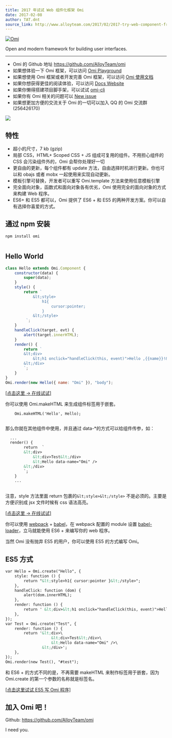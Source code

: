 ```yaml
---
title: 2017 年试试 Web 组件化框架 Omi
date: 2017-02-08
author: TAT.dnt
source_link: http://www.alloyteam.com/2017/02/2017-try-web-component-framework-omi/
---
```


<!-- {% raw %} - for jekyll -->

[![Omi](http://images2015.cnblogs.com/blog/105416/201701/105416-20170120114244046-622856943.png)](https://github.com/AlloyTeam/omi)

Open and modern framework for building user interfaces.

* * *

-   Omi 的 Github 地址 <https://github.com/AlloyTeam/omi>
-   如果想体验一下 Omi 框架，可以访问 [Omi Playground](http://alloyteam.github.io/omi/example/playground/)
-   如果想使用 Omi 框架或者开发完善 Omi 框架，可以访问 [Omi 使用文档](https://github.com/AlloyTeam/omi/tree/master/docs#omi使用文档)
-   如果你想获得更佳的阅读体验，可以访问 [Docs Website](http://alloyteam.github.io/omi/website/docs.html)
-   如果你懒得搭建项目脚手架，可以试试 [omi-cli](https://github.com/AlloyTeam/omi/tree/master/cli)
-   如果你有 Omi 相关的问题可以 [New issue](https://github.com/AlloyTeam/omi/issues/new)
-   如果想更加方便的交流关于 Omi 的一切可以加入 QQ 的 Omi 交流群 (256426170)

![](http://images2015.cnblogs.com/blog/105416/201702/105416-20170208095745213-1049686133.png)

## 特性

-   超小的尺寸，7 kb (gzip)
-   局部 CSS，HTML+ Scoped CSS + JS 组成可复用的组件。不用担心组件的 CSS 会污染组件外的，Omi 会帮你处理好一切
-   更自由的更新，每个组件都有 update 方法，自由选择时机进行更新。你也可以和 obajs 或者 mobx 一起使用来实现自动更新。
-   模板引擎可替换，开发者可以重写 Omi.template 方法来使用任意模板引擎
-   完全面向对象，函数式和面向对象各有优劣，Omi 使用完全的面向对象的方式来构建 Web 程序。
-   ES6+ 和 ES5 都可以，Omi 提供了 ES6 + 和 ES5 的两种开发方案。你可以自有选择你喜爱的方式。

## 通过 npm 安装

    npm install omi
     

## Hello World

```javascript
class Hello extends Omi.Component {
    constructor(data) {
        super(data);
    }
    style() {
        return `
            &lt;style>
                h1{
                    cursor:pointer;
                }
            &lt;/style>
         `;
    }
    handleClick(target, evt) {
        alert(target.innerHTML);
    }
    render() {
        return `
        &lt;div>
            &lt;h1 onclick="handleClick(this, event)">Hello ,{{name}}!&lt;/h1>
        &lt;/div>
        `;
    }
}
Omi.render(new Hello({ name: "Omi" }), "body");
```

[\[点击这里 -> 在线试试\]](http://alloyteam.github.io/omi/website/redirect.html?type=hello)

你可以使用 Omi.makeHTML 来生成组件标签用于嵌套。

        Omi.makeHTML('Hello', Hello);
     

那么你就在其他组件中使用，并且通过 data-\*的方式可以给组件传参，如：

```html
  ...
  render() {
        return  `
        &lt;div>
            &lt;div>Test&lt;/div>
            &lt;Hello data-name="Omi" />
        &lt;/div>
        `;
    }
    ...
 
```

注意，style 方法里面 return 包裹的`&lt;style>&lt;/style>` 不是必须的。主要是方便识别成 jsx 文件时候有 css 语法高亮。

[\[点击这里 -> 在线试试\]](http://alloyteam.github.io/omi/website/redirect.html?type=hello_nest)

你可以使用 [webpack](https://webpack.github.io/) + [babel](http://babeljs.io/)，在 webpack 配置的 module 设置 [babel-loader](https://github.com/babel/babel-loader)，立马就能使用 ES6 + 来编写你的 web 程序。

当然 Omi 没有抛弃 ES5 的用户，你可以使用 ES5 的方式编写 Omi。

## ES5 方式

```html
var Hello = Omi.create("Hello", {
    style: function () {
        return "&lt;style>h1{ cursor:pointer }&lt;/style>";
    },
    handleClick: function (dom) {
        alert(dom.innerHTML);
    },
    render: function () {
        return ' &lt;div>&lt;h1 onclick="handleClick(this, event)">Hello ,{{name}}!&lt;/h1>&lt;/div>';
    },
});
var Test = Omi.create("Test", {
    render: function () {
        return '&lt;div>\
                    &lt;div>Test&lt;/div>\
                    &lt;Hello data-name="Omi" />\
                &lt;/div>';
    },
});
Omi.render(new Test(), "#test");
```

和 ES6 + 的方式不同的是，不再需要 makeHTML 来制作标签用于嵌套，因为 Omi.create 的第一个参数的名称就是标签名。

[\[点击这里试试 ES5 写 Omi 程序\]](http://alloyteam.github.io/omi/website/redirect.html?type=hello_es5)

## 加入 Omi 吧！

Github: <https://github.com/AlloyTeam/omi>

I need you.


<!-- {% endraw %} - for jekyll -->